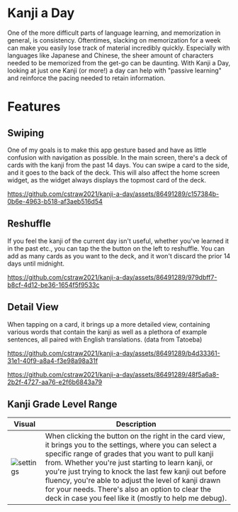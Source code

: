 # Kanji a Day
One of the more difficult parts of language learning, and memorization in general, is consistency. Oftentimes, slacking on memorization for a week can make you easily lose track of material incredibly quickly. Especially with languages like Japanese and Chinese, the sheer amount of characters needed to be memorized from the get-go can be daunting. With Kanji a Day, looking at just one Kanji (or more!) a day can help with "passive learning" and reinforce the pacing needed to retain information.

# Features

## Swiping
One of my goals is to make this app gesture based and have as little confusion with navigation as possible. In the main screen, there's a deck of cards with the kanji from the past 14 days. You can swipe a card to the side, and it goes to the back of the deck. This will also affect the home screen widget, as the widget always displays the topmost card of the deck. 

https://github.com/cstraw2021/kanji-a-day/assets/86491289/c157384b-0b6e-4963-b518-af3aeb516d54

## Reshuffle
If you feel the kanji of the current day isn't useful, whether you've learned it in the past etc., you can tap the the button on the left to reshuffle. You can add as many cards as you want to the deck, and it won't discard the prior 14 days until midnight.

https://github.com/cstraw2021/kanji-a-day/assets/86491289/979dbff7-b8cf-4d12-be36-1654f5f9533c

## Detail View
When tapping on a card, it brings up a more detailed view, containing various words that contain the kanji as well as a plethora of example sentences, all paired with English translations. (data from Tatoeba)

https://github.com/cstraw2021/kanji-a-day/assets/86491289/b4d33361-31e1-40f9-a8a4-f3e98a98a31f

https://github.com/cstraw2021/kanji-a-day/assets/86491289/48f5a6a8-2b2f-4727-aa76-e2f6b6843a79

## Kanji Grade Level Range

| Visual | Description |
| --- | --- |
| ![settings](https://github.com/cstraw2021/kanji-a-day/assets/86491289/e7417576-f3c1-44b7-80f4-7740b33234ae) | When clicking the button on the right in the card view, it brings you to the settings, where you can select a specific range of grades that you want to pull kanji from. Whether you're just starting to learn kanji, or you're just trying to knock the last few kanji out before fluency, you're able to adjust the level of kanji drawn for your needs. There's also an option to clear the deck in case you feel like it (mostly to help me debug). |
